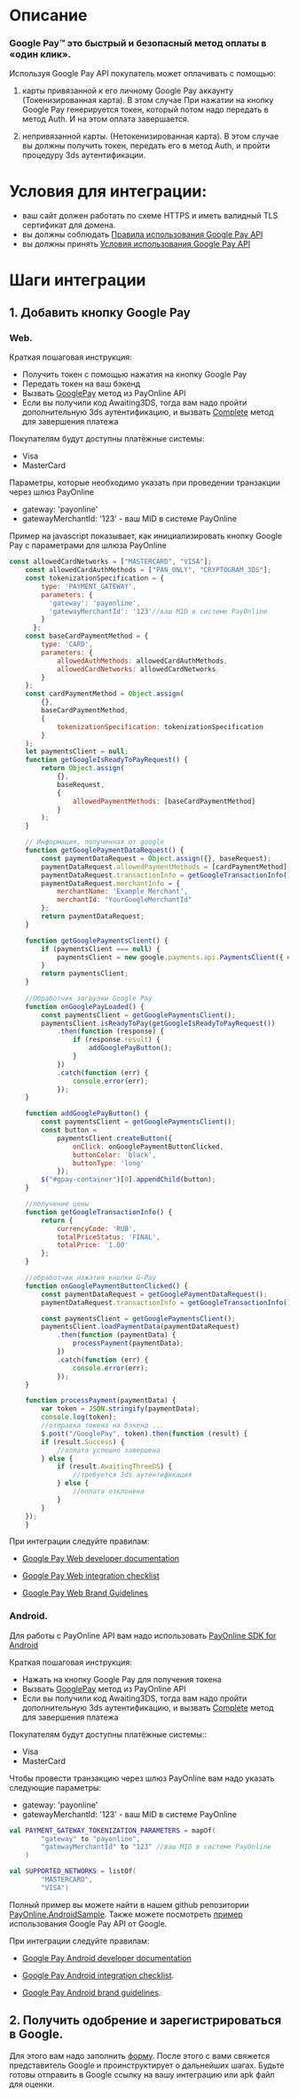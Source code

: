 # Описание

### <span>Google Pay&trade;</span> это быстрый и безопасный метод оплаты в «один клик». 
Используя Google Pay API покупатель может оплачивать с помощью:

1) карты привязанной к его личному Google Pay аккаунту (Токенизированная карта). В этом случае При нажатии на кнопку Google Pay генерируется токен, который потом надо передать в метод Auth. И на этом оплата завершается.

2) непривязанной карты. (Нетокенизированная карта). В этом случае вы должны получить токен,  передать его в метод Auth, и пройти процедуру 3ds аутентификации.

 
# Условия для интеграции:

* ваш сайт должен работать по схеме HTTPS и иметь валидный TLS сертификат для домена. 
* вы должны соблюдать [Правила использования Google Pay API](https://payments.developers.google.com/terms/aup)
* вы должны принять [Условия использования Google Pay API](https://payments.developers.google.com/terms/sellertos)

# Шаги интеграции

## 1. Добавить кнопку Google Pay

### Web.

Краткая пошаговая инструкция:
* Получить токен с помощью нажатия на кнопку Google Pay
* Передать токен на ваш бэкенд
* Вызвать <a href="#/en/api?id=googlepay-method">GooglePay</a> метод из PayOnline API
* Если вы получили код Awaiting3DS, тогда вам надо пройти дополнительную 3ds аутентификацию, и вызвать <a href="#/en/api?id=complete-method">Complete</a> метод для завершения платежа

Покупателям будут доступны платёжные системы:
* Visa 
* MasterCard

Параметры, которые необходимо указать при проведении транзакции через шлюз PayOnline
* gateway: 'payonline'
* gatewayMerchantId: '123' - ваш MID в системе PayOnline

Пример на javascript показывает, как инициализировать кнопку Google Pay с параметрами для шлюза PayOnline
```javascript
const allowedCardNetworks = ["MASTERCARD", "VISA"];
    const allowedCardAuthMethods = ["PAN_ONLY", "CRYPTOGRAM_3DS"];
    const tokenizationSpecification = {
        type: 'PAYMENT_GATEWAY',
        parameters: {
          'gateway': 'payonline',
          'gatewayMerchantId': '123'//ваш MID в системе PayOnline
        }
      };
    const baseCardPaymentMethod = {
        type: 'CARD',
        parameters: {
            allowedAuthMethods: allowedCardAuthMethods,
            allowedCardNetworks: allowedCardNetworks
        }
    };
    const cardPaymentMethod = Object.assign(
        {},
        baseCardPaymentMethod,
        {
            tokenizationSpecification: tokenizationSpecification
        }
    );
    let paymentsClient = null;
    function getGoogleIsReadyToPayRequest() {
        return Object.assign(
            {},
            baseRequest,
            {
                allowedPaymentMethods: [baseCardPaymentMethod]
            }
        );
    }

    // Информация, полученная от google
    function getGooglePaymentDataRequest() {
        const paymentDataRequest = Object.assign({}, baseRequest);
        paymentDataRequest.allowedPaymentMethods = [cardPaymentMethod];
        paymentDataRequest.transactionInfo = getGoogleTransactionInfo();
        paymentDataRequest.merchantInfo = {
            merchantName: 'Example Merchant',
            merchantId: "YourGoogleMerchantId"
        };
        return paymentDataRequest;
    }

    function getGooglePaymentsClient() {
        if (paymentsClient === null) {
            paymentsClient = new google.payments.api.PaymentsClient({ environment: 'PRODUCTION' });
        }
        return paymentsClient;
    }
    
    //Обработчик загрузки Google Pay
    function onGooglePayLoaded() {
        const paymentsClient = getGooglePaymentsClient();
        paymentsClient.isReadyToPay(getGoogleIsReadyToPayRequest())
            .then(function (response) {
                if (response.result) {
                    addGooglePayButton();
                }
            })
            .catch(function (err) {
                console.error(err);
            });
    }

    function addGooglePayButton() {
        const paymentsClient = getGooglePaymentsClient();
        const button =
            paymentsClient.createButton({
                onClick: onGooglePaymentButtonClicked,
                buttonColor: 'black',
                buttonType: 'long'
            });
        $("#gpay-container")[0].appendChild(button);
    }

    //получение цены
    function getGoogleTransactionInfo() {
        return {
            currencyCode: 'RUB',
            totalPriceStatus: 'FINAL',
            totalPrice: '1.00'
        };
    }

    //обработчик нажатия кнопки G-Pay
    function onGooglePaymentButtonClicked() {
        const paymentDataRequest = getGooglePaymentDataRequest();
        paymentDataRequest.transactionInfo = getGoogleTransactionInfo();

        const paymentsClient = getGooglePaymentsClient();
        paymentsClient.loadPaymentData(paymentDataRequest)
            .then(function (paymentData) {
                processPayment(paymentData);
            })
            .catch(function (err) {
                console.error(err);
            });
    }

    function processPayment(paymentData) {
        var token = JSON.stringify(paymentData);
        console.log(token);
        //отправка токена на бэкенд ...
        $.post("/GooglePay", token).then(function (result) {
        if (result.Success) {
            //оплата успешно завершена
        } else {
            if (result.AwaitingThreeDS) { 
                //требуется 3ds аутентификация
            } else {
                //оплата отклонена
            }
        }
    });
    }
```


При интеграции следуйте правилам:

* [Google Pay Web developer documentation](https://developers.google.com/pay/api/web/overview)

* [Google Pay Web integration checklist](https://developers.google.com/pay/api/web/guides/test-and-deploy/integration-checklist)

* [Google Pay Web Brand Guidelines](https://developers.google.com/pay/api/web/guides/brand-guidelines)

### Android.

Для работы с PayOnline API вам надо использовать [PayOnline SDK for Android](https://github.com/PayOnlineSystem/PayOnline.SDK.Android)

Краткая пошаговая инструкция:
* Нажать на кнопку Google Pay для получения токена
* Вызвать <a href="#/en/api?id=googlepay-method">GooglePay</a> метод из PayOnline API
* Если вы получили код Awaiting3DS, тогда вам надо пройти дополнительную 3ds аутентификацию, и вызвать <a href="#/en/api?id=complete-method">Complete</a> метод для завершения платежа

Покупателям будут доступны платёжные системы::
* Visa
* MasterCard

Чтобы провести транзакцию через шлюз PayOnline вам надо указать следующие параметры:
* gateway: 'payonline'
* gatewayMerchantId: '123' - ваш MID в системе PayOnline

```kotlin
val PAYMENT_GATEWAY_TOKENIZATION_PARAMETERS = mapOf(
        "gateway" to "payonline",
        "gatewayMerchantId" to "123" //ваш MID в системе PayOnline
    )
```

```kotlin
val SUPPORTED_NETWORKS = listOf(
        "MASTERCARD",
        "VISA")
```

Полный пример вы можете найти в нашем github репозитории [PayOnline.AndroidSample](https://github.com/PayOnlineSystem/PayOnline.AndroidSample).
Также можете посмотреть [пример](https://github.com/google-pay/android-quickstart) использования Google Pay API от Google.

При интеграции следуйте правилам:

* [Google Pay Android developer documentation](https://developers.google.com/pay/api/android/overview)

* [Google Pay Android integration checklist](https://developers.google.com/pay/api/android/guides/test-and-deploy/integration-checklist).

* [Google Pay Android brand guidelines](https://developers.google.com/pay/api/android/guides/brand-guidelines).

## 2. Получить одобрение и зарегистрироваться в Google.

Для этого вам надо заполнить [форму](https://services.google.com/fb/forms/googlepayAPIenable). После этого с вами свяжется представитель Google и проинструктирует о дальнейших шагах. Будьте готовы отправить в Google ссылку на вашу интеграцию или apk файл для оценки.
